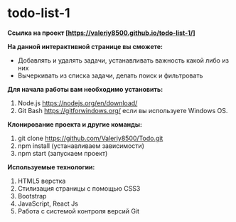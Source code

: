# todo-list-1
**Ссылка на проект [https://valeriy8500.github.io/todo-list-1/]**

**На данной интерактивной странице вы сможете:**
* Добавлять и удалять задачи, устанавливать важность какой либо из них
* Вычеркивать из списка задачи, делать поиск и фильтровать

**Для начала работы вам необходимо установить:**
1. Node.js https://nodejs.org/en/download/
2. Git Bash https://gitforwindows.org/ если вы используете Windows OS.

**Клонирование проекта и другие команды:**

1. git clone https://github.com/Valeriy8500/Todo.git
2. npm install (устанавливаем зависимости)
3. npm start (запускаем проект)

**Используемые технологии:**
1. HTML5 верстка
2. Стилизация страницы с помощью CSS3
3. Bootstrap
4. JavaScript, React Js
5. Работа с системой контроля версий Git

